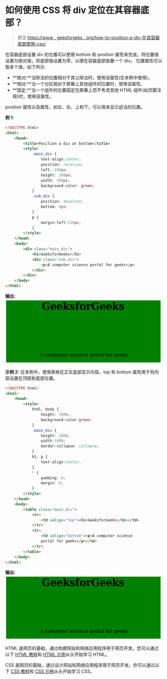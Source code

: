 # 如何使用 CSS 将 div 定位在其容器底部？

> 原文:[https://www . geesforgeks . org/how-to-position-a-div-在其容器底部使用-css/](https://www.geeksforgeeks.org/how-to-position-a-div-at-the-bottom-of-its-container-using-css/)

在容器底部设置 div 的位置可以使用 bottom 和 position 属性来完成。将位置值设置为绝对值，将底部值设置为零，以便在容器底部放置一个 div。
位置属性可以取多个值，如下所示:

*   **绝对:**当除法的位置相对于其父除法时，使用该属性(在本例中使用)。
*   **相对:**当一个分区相对于屏幕上其他组件的位置时，使用该属性。
*   **固定:**当一个组件的位置固定在屏幕上而不考虑其他 HTML 组件(如页脚注释)时，使用该属性。

position 属性以及属性，如左、右、上和下，可以用来显示适当的位置。

**例 1:**

```html
<!DOCTYPE html>
<html>
    <head>
        <title>Position a div at bottom</title>
        <style>
            .main_div {
                text-align:center;
                position: relative;
                left: 100px;
                height: 200px;
                width: 500px;
                background-color: green; 
            }
            .sub_div {
                position: absolute;
                bottom: 0px;
            }
            p {
                margin-left:110px;
            }
        </style>
    </head>
    <body>
        <div class="main_div">
            <h1>GeeksforGeeks</h1>
            <div class="sub_div"> 
                <p>A computer science portal for geeks</p>
            </div>
        </div>
    </body>    
</html>               
```

**输出:**
![position bottom](img/03f200c1b7f88f55c826f88d9151fa40.png)

**示例 2:** 在本例中，使用表格在正文底部显示内容。top 和 bottom 属性用于将内容设置在顶部和底部位置。

```html
<!DOCTYPE html>
<html>
    <head>
        <style>
            html, body {
                height: 100%;
                background-color:green;
            }
            .main_div {
                height: 100%;
                width:100%;
                border-collapse: collapse;
            }
            h1, p {
                text-align:center;
            }
            * {
                padding: 0;
                margin: 0;
            }
        </style>
    </head>
    <body>
        <table class="main_div">
            <tr>
                <td valign="top"><h1>GeeksforGeeks</h1></td>
            </tr>
            <tr>
                <td valign="bottom"><p>A computer science 
                portal for geeks</p></td>
            </tr>
        </table>
    </body>
</html>
```

**输出:**
![position bottom](img/03f200c1b7f88f55c826f88d9151fa40.png)

HTML 是网页的基础，通过构建网站和网络应用程序用于网页开发。您可以通过以下 [HTML 教程](https://www.geeksforgeeks.org/html-tutorials/)和 [HTML 示例](https://www.geeksforgeeks.org/html-examples/)从头开始学习 HTML。

CSS 是网页的基础，通过设计网站和网络应用程序用于网页开发。你可以通过以下 [CSS 教程](https://www.geeksforgeeks.org/css-tutorials/)和 [CSS 示例](https://www.geeksforgeeks.org/css-examples/)从头开始学习 CSS。